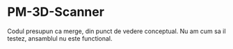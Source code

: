 # PM-3D-Scanner

Codul presupun ca merge, din punct de vedere conceptual. Nu am cum sa il testez, ansamblul nu este functional.

